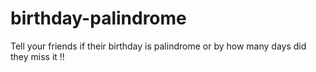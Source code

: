 # birthday-palindrome

Tell your friends if their birthday is palindrome or by how many days did they miss it !!
